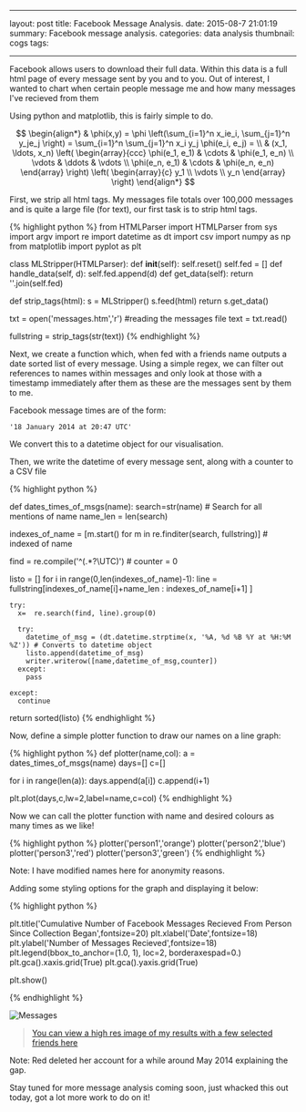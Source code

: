 

---
layout:     post
title:      Facebook Message Analysis.
date:       2015-08-7 21:01:19
summary:    Facebook message analysis.
categories: data analysis
thumbnail: cogs
tags:

---

Facebook allows users to download their full data. Within this data is a full html page of every message sent by you and to you. Out of interest, I wanted to chart when certain people message me and how many messages I've recieved from them

Using python and matplotlib, this is fairly simple to do.

$$
\begin{align*}
  & \phi(x,y) = \phi \left(\sum_{i=1}^n x_ie_i, \sum_{j=1}^n y_je_j \right)
  = \sum_{i=1}^n \sum_{j=1}^n x_i y_j \phi(e_i, e_j) = \\
  & (x_1, \ldots, x_n) \left( \begin{array}{ccc}
      \phi(e_1, e_1) & \cdots & \phi(e_1, e_n) \\
      \vdots & \ddots & \vdots \\
      \phi(e_n, e_1) & \cdots & \phi(e_n, e_n)
    \end{array} \right)
  \left( \begin{array}{c}
      y_1 \\
      \vdots \\
      y_n
    \end{array} \right)
\end{align*}
$$

First, we strip all html tags. My messages file totals over 100,000 messages and is quite a large file (for text), our first task is to strip html tags.

{% highlight python %}
from HTMLParser import HTMLParser
from sys import argv
import re
import datetime as dt
import csv
import numpy as np
from matplotlib import pyplot as plt

class MLStripper(HTMLParser):
    def __init__(self):
        self.reset()
        self.fed = []
    def handle_data(self, d):
        self.fed.append(d)
    def get_data(self):
        return ''.join(self.fed)

def strip_tags(html):
    s = MLStripper()
    s.feed(html)
    return s.get_data()

txt = open('messages.htm','r') #reading the messages file
text = txt.read()

fullstring = strip_tags(str(text))
{% endhighlight %}

Next, we create a function which, when fed with a friends name outputs a date sorted list of every message.
Using a simple regex, we can filter out references to names within messages and only look at those with a timestamp immediately after them as these are the messages sent by them to me.

Facebook message times are of the form:

    '18 January 2014 at 20:47 UTC'

We convert this to a datetime object for our visualisation.

Then, we write the datetime of every message sent, along with a counter to a CSV file

{% highlight python %}

def dates_times_of_msgs(name):
  search=str(name) # Search for all mentions of name
  name_len = len(search)

  indexes_of_name = [m.start() for m in re.finditer(search, fullstring)] # indexed of name
  
  find = re.compile('^(.*?\UTC)') # 
  counter = 0
  
  listo = []
  for i in range(0,len(indexes_of_name)-1):
    line =  fullstring[indexes_of_name[i]+name_len : indexes_of_name[i+1] ]
  
    try:
      x=  re.search(find, line).group(0)
        
      try:
        datetime_of_msg = (dt.datetime.strptime(x, '%A, %d %B %Y at %H:%M %Z')) # Converts to datetime object
        listo.append(datetime_of_msg)
        writer.writerow([name,datetime_of_msg,counter])
      except:
        pass
      
    except:
      continue
  return sorted(listo)
{% endhighlight %}


Now, define a simple plotter function to draw our names on a line graph:

{% highlight python %}
def plotter(name,col):
  a = dates_times_of_msgs(name)
  days=[]
  c=[]

  for i in range(len(a)):
    days.append(a[i])
    c.append(i+1)

  plt.plot(days,c,lw=2,label=name,c=col)
{% endhighlight %}

Now we can call the plotter function with name and desired colours as many times as we like!

{% highlight python %}
plotter('person1','orange')
plotter('person2','blue')
plotter('person3','red')
plotter('person3','green')
{% endhighlight %}


Note: I have modified names here for anonymity reasons.

Adding some styling options for the graph and displaying it below:


{% highlight python %}

plt.title('Cumulative Number of Facebook Messages Recieved From Person Since Collection Began',fontsize=20)
plt.xlabel('Date',fontsize=18)
plt.ylabel('Number of Messages Recieved',fontsize=18)
plt.legend(bbox_to_anchor=(1.0, 1), loc=2, borderaxespad=0.)
plt.gca().xaxis.grid(True)
plt.gca().yaxis.grid(True)

plt.show()

{% endhighlight %}

![Messages](http://i.imgur.com/yam6c47.png)

> [You can view a high res image of my results with a few selected friends here][1]


Note: Red deleted her account for a while around May 2014 explaining the gap.

Stay tuned for more message analysis coming soon, just whacked this out today, got a lot more work to do on it!


[1]: http://i.imgur.com/yam6c47.png

